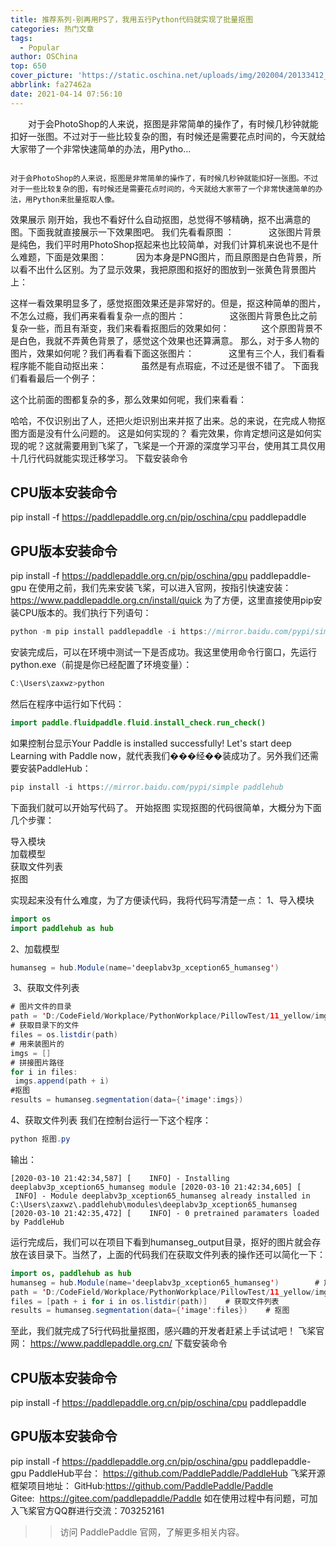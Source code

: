 ```yaml
---
title: 推荐系列-别再用PS了，我用五行Python代码就实现了批量抠图
categories: 热门文章
tags:
  - Popular
author: OSChina
top: 650
cover_picture: 'https://static.oschina.net/uploads/img/202004/20133412_KRiv.jpg'
abbrlink: fa27462a
date: 2021-04-14 07:56:10
---
```


&emsp;&emsp;对于会PhotoShop的人来说，抠图是非常简单的操作了，有时候几秒钟就能扣好一张图。不过对于一些比较复杂的图，有时候还是需要花点时间的，今天就给大家带了一个非常快速简单的办法，用Pytho...
<!-- more -->

                                                                                                                                                                                        对于会PhotoShop的人来说，抠图是非常简单的操作了，有时候几秒钟就能扣好一张图。不过对于一些比较复杂的图，有时候还是需要花点时间的，今天就给大家带了一个非常快速简单的办法，用Python来批量抠取人像。 
效果展示 
刚开始，我也不看好什么自动抠图，总觉得不够精确，抠不出满意的图。下面我就直接展示一下效果图吧。 
我们先看看原图 ： 
​ 
  
  
  
  
  
  
这张图片背景是纯色，我们平时用PhotoShop抠起来也比较简单，对我们计算机来说也不是什么难题，下面是效果图： 
​ 
  
  
  
  
  
  
因为本身是PNG图片，而且原图是白色背景，所以看不出什么区别。为了显示效果，我把原图和抠好的图放到一张黄色背景图片上： 
 
这样一看效果明显多了，感觉抠图效果还是非常好的。但是，抠这种简单的图片，不怎么过瘾，我们再来看看复杂一点的图片： 
​ 
  
  
  
  
  
  
  
  
  
这张图片背景色比之前复杂一些，而且有渐变，我们来看看抠图后的效果如何： 
​ 
  
  
  
  
  
  
这个原图背景不是白色，我就不弄黄色背景了，感觉这个效果也还算满意。 
那么，对于多人物的图片，效果如何呢？我们再看看下面这张图片： 
​ 
  
  
  
  
  
  
这里有三个人，我们看看程序能不能自动抠出来： 
​ 
  
  
  
  
  
  
虽然是有点瑕疵，不过还是很不错了。 
下面我们看看最后一个例子： 
 
这个比前面的图都复杂的多，那么效果如何呢，我们来看看： 
 
哈哈，不仅识别出了人，还把火炬识别出来并抠了出来。总的来说，在完成人物抠图方面是没有什么问题的。 
这是如何实现的？ 
看完效果，你肯定想问这是如何实现的呢？这就需要用到飞桨了，飞桨是一个开源的深度学习平台，使用其工具仅用十几行代码就能实现迁移学习。 
下载安装命令

## CPU版本安装命令
pip install -f https://paddlepaddle.org.cn/pip/oschina/cpu paddlepaddle

## GPU版本安装命令
pip install -f https://paddlepaddle.org.cn/pip/oschina/gpu paddlepaddle-gpu 
在使用之前，我们先来安装飞桨，可以进入官网，按指引快速安装： 
https://www.paddlepaddle.org.cn/install/quick 
为了方便，这里直接使用pip安装CPU版本的。我们执行下列语句： 
 
  ```java 
  python -m pip install paddlepaddle -i https://mirror.baidu.com/pypi/simple

  ```  
 
安装完成后，可以在环境中测试一下是否成功。我这里使用命令行窗口，先运行python.exe（前提是你已经配置了环境变量）： 
 
  ```java 
  C:\Users\zaxwz>python

  ```  
 
然后在程序中运行如下代码： 
 
  ```java 
  import paddle.fluidpaddle.fluid.install_check.run_check()

  ```  
 
如果控制台显示Your Paddle is installed successfully! Let's start deep Learning with Paddle now，就代表我们���经��装成功了。另外我们还需要安装PaddleHub： 
 
  ```java 
  pip install -i https://mirror.baidu.com/pypi/simple paddlehub

  ```  
 
下面我们就可以开始写代码了。 
开始抠图 
实现抠图的代码很简单，大概分为下面几个步骤： 
 
  导入模块  
  加载模型  
  获取文件列表  
  抠图  
 
实现起来没有什么难度，为了方便读代码，我将代码写清楚一点： 
1、导入模块 
 
  ```java 
  import os
import paddlehub as hub

  ```  
 
2、加载模型 
 
  ```java 
  humanseg = hub.Module(name='deeplabv3p_xception65_humanseg')

  ```  
 
 3、获取文件列表 
 
  ```java 
  # 图片文件的目录
path = 'D:/CodeField/Workplace/PythonWorkplace/PillowTest/11_yellow/img/'
# 获取目录下的文件
files = os.listdir(path)
# 用来装图片的
imgs = []
# 拼接图片路径
for i in files:
   imgs.append(path + i)
#抠图
results = humanseg.segmentation(data={'image':imgs})

  ```  
 
4、获取文件列表 
我们在控制台运行一下这个程序： 
 
  ```java 
  python 抠图.py

  ```  
 
输出： 
 
  
   
    [2020-03-10 21:42:34,587] [    INFO] - Installing deeplabv3p_xception65_humanseg module [2020-03-10 21:42:34,605] [    INFO] - Module deeplabv3p_xception65_humanseg already installed in C:\Users\zaxwz\.paddlehub\modules\deeplabv3p_xception65_humanseg [2020-03-10 21:42:35,472] [    INFO] - 0 pretrained paramaters loaded by PaddleHub  
   
  
 
运行完成后，我们可以在项目下看到humanseg_output目录，抠好的图片就会存放在该目录下。当然了，上面的代码我们在获取文件列表的操作还可以简化一下： 
 
  ```java 
  import os, paddlehub as hub
humanseg = hub.Module(name='deeplabv3p_xception65_humanseg')        # 加载模型
path = 'D:/CodeField/Workplace/PythonWorkplace/PillowTest/11_yellow/img/'    # 文件目录
files = [path + i for i in os.listdir(path)]    # 获取文件列表
results = humanseg.segmentation(data={'image':files})    # 抠图

  ```  
 
至此，我们就完成了5行代码批量抠图，感兴趣的开发者赶紧上手试试吧！ 
飞桨官网： 
https://www.paddlepaddle.org.cn/ 
下载安装命令

## CPU版本安装命令
pip install -f https://paddlepaddle.org.cn/pip/oschina/cpu paddlepaddle

## GPU版本安装命令
pip install -f https://paddlepaddle.org.cn/pip/oschina/gpu paddlepaddle-gpu 
PaddleHub平台： 
https://github.com/PaddlePaddle/PaddleHub 
飞桨开源框架项目地址： 
GitHub:https://github.com/PaddlePaddle/Paddle 
Gitee:  https://gitee.com/paddlepaddle/Paddle 
如在使用过程中有问题，可加入飞桨官方QQ群进行交流：703252161 
>> 访问 PaddlePaddle 官网，了解更多相关内容。 
                                        